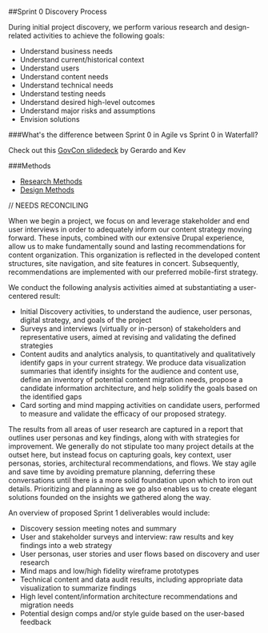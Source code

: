 ##Sprint 0 Discovery Process

During initial project discovery, we perform various research and design-related activities to achieve the following goals:

- Understand business needs
- Understand current/historical context
- Understand users
- Understand content needs
- Understand technical needs
- Understand testing needs
- Understand desired high-level outcomes
- Understand major risks and assumptions
- Envision solutions

###What's the difference between Sprint 0 in Agile vs Sprint 0 in Waterfall?

Check out this [GovCon slidedeck](https://docs.google.com/presentation/d/1Cw3ZPbH9vvvVwxw5IRjIqOt8Z6u87vMLgKT25tyC1jc/edit#slide=id.g15d660a8b1_1_2) by Gerardo and Kev

###Methods

- [Research Methods](../04-methods/1-research.md)
- [Design Methods](../04-methods/2-design.md)

// NEEDS RECONCILING 

When we begin a project, we focus on and leverage stakeholder and end user interviews in order to adequately inform our content strategy moving forward. These inputs, combined with our extensive Drupal experience, allow us to make fundamentally sound and lasting recommendations for content organization. This organization is reflected in the developed content structures, site navigation, and site features in concert. Subsequently, recommendations are implemented with our preferred mobile-first strategy.

We conduct the following analysis activities aimed at substantiating a user-centered result:

* Initial Discovery activities, to understand the audience, user personas, digital strategy, and goals of the project
* Surveys and interviews (virtually or in-person) of stakeholders and representative users, aimed at revising and validating the defined strategies
* Content audits and analytics analysis, to quantitatively and qualitatively identify gaps in your current strategy. We produce data visualization summaries that identify insights for the audience and content use, define an inventory of potential content migration needs, propose a candidate information architecture, and help solidify the goals based on the identified gaps
* Card sorting and mind mapping activities on candidate users, performed to measure and validate the efficacy of our proposed strategy.

The results from all areas of user research are captured in a report that outlines user personas and key findings, along with with strategies for improvement. We generally do not stipulate too many project details at the outset here, but instead focus on capturing goals, key context, user personas, stories, architectural recommendations, and flows. We stay agile and save time by avoiding premature planning, deferring these conversations until there is a more solid foundation upon which to iron out details. Prioritizing and planning as we go also enables us to create elegant solutions founded on the insights we gathered along the way.

An overview of proposed Sprint 1 deliverables would include:
* Discovery session meeting notes and summary
* User and stakeholder surveys and interview: raw results and key findings into a web strategy
* User personas, user stories and user flows based on discovery and user research
* Mind maps and low/high fidelity wireframe prototypes
* Technical content and data audit results, including appropriate data visualization to summarize findings
* High level content/information architecture recommendations and migration needs
* Potential design comps and/or style guide based on the user-based feedback
